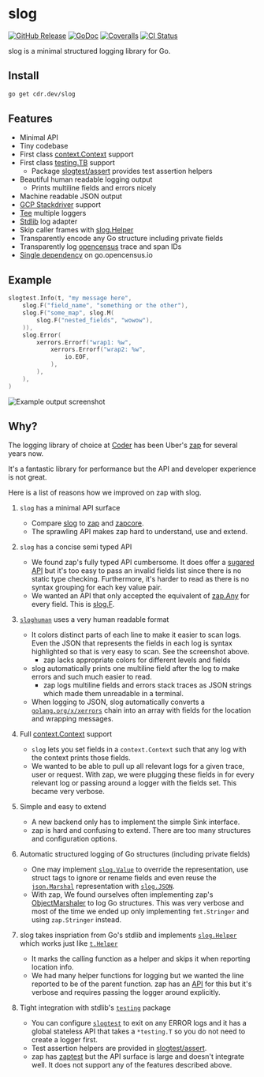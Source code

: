 # slog

[![GitHub Release](https://img.shields.io/github/v/release/cdr/slog?color=6b9ded&sort=semver)](https://github.com/cdr/slog/releases)
[![GoDoc](https://godoc.org/cdr.dev/slog?status.svg)](https://godoc.org/cdr.dev/slog)
[![Coveralls](https://img.shields.io/coveralls/github/cdr/slog?color=65d6a4)](https://coveralls.io/github/cdr/slog)
[![CI Status](https://github.com/cdr/slog/workflows/ci/badge.svg)](https://github.com/cdr/slog/actions)

slog is a minimal structured logging library for Go.

## Install

```bash
go get cdr.dev/slog
```

## Features

- Minimal API
- Tiny codebase
- First class [context.Context](https://blog.golang.org/context) support
- First class [testing.TB](https://godoc.org/cdr.dev/slog/sloggers/slogtest) support
  - Package [slogtest/assert](https://godoc.org/cdr.dev/slog/sloggers/slogtest/assert) provides test assertion helpers
- Beautiful human readable logging output
    - Prints multiline fields and errors nicely
- Machine readable JSON output
- [GCP Stackdriver](https://godoc.org/cdr.dev/slog/sloggers/slogstackdriver) support
- [Tee](https://godoc.org/cdr.dev/slog#Tee) multiple loggers
- [Stdlib](https://godoc.org/cdr.dev/slog#Stdlib) log adapter
- Skip caller frames with [slog.Helper](https://godoc.org/cdr.dev/slog#Helper)
- Transparently encode any Go structure including private fields
- Transparently log [opencensus](https://godoc.org/go.opencensus.io/trace) trace and span IDs
- [Single dependency](https://godoc.org/cdr.dev/slog?imports) on go.opencensus.io

## Example

```go
slogtest.Info(t, "my message here",
    slog.F("field_name", "something or the other"),
    slog.F("some_map", slog.M(
        slog.F("nested_fields", "wowow"),
    )),
    slog.Error(
        xerrors.Errorf("wrap1: %w",
            xerrors.Errorf("wrap2: %w",
                io.EOF,
            ),
        ),
    ),
)
```

![Example output screenshot](https://i.imgur.com/o8uW4Oy.png)

## Why?

The logging library of choice at [Coder](https://github.com/cdr) has been Uber's [zap](https://github.com/uber-go/zap)
for several years now.

It's a fantastic library for performance but the API and developer experience is not great.

Here is a list of reasons how we improved on zap with slog.

1. `slog` has a minimal API surface
    - Compare [slog](https://godoc.org/cdr.dev/slog) to [zap](https://godoc.org/go.uber.org/zap) and
      [zapcore](https://godoc.org/go.uber.org/zap/zapcore).
    - The sprawling API makes zap hard to understand, use and extend.

1. `slog` has a concise semi typed API
    - We found zap's fully typed API cumbersome. It does offer a
      [sugared API](https://godoc.org/go.uber.org/zap#hdr-Choosing_a_Logger)
      but it's too easy to pass an invalid fields list since there is no static type checking.
      Furthermore, it's harder to read as there is no syntax grouping for each key value pair.
    - We wanted an API that only accepted the equivalent of [zap.Any](https://godoc.org/go.uber.org/zap#Any)
      for every field. This is [slog.F](https://godoc.org/cdr.dev/slog#F).

1. [`sloghuman`](https://godoc.org/cdr.dev/slog/sloggers/sloghuman) uses a very human readable format
    - It colors distinct parts of each line to make it easier to scan logs. Even the JSON that represents
    the fields in each log is syntax highlighted so that is very easy to scan. See the screenshot above.
        - zap lacks appropriate colors for different levels and fields
    - slog automatically prints one multiline field after the log to make errors and such much easier to read.
        - zap logs multiline fields and errors stack traces as JSON strings which made them unreadable in a terminal.
    - When logging to JSON, slog automatically converts a [`golang.org/x/xerrors`](https://golang.org/x/xerrors) chain
    into an array with fields for the location and wrapping messages.

1. Full [context.Context](https://blog.golang.org/context) support
    - `slog` lets you set fields in a `context.Context` such that any log with the context prints those fields.
    - We wanted to be able to pull up all relevant logs for a given trace, user or request. With zap, we were plugging
      these fields in for every relevant log or passing around a logger with the fields set. This became very verbose.

1. Simple and easy to extend
    - A new backend only has to implement the simple Sink interface.
    - zap is hard and confusing to extend. There are too many structures and configuration options.

1. Automatic structured logging of Go structures (including private fields)
    - One may implement [`slog.Value`](https://godoc.org/cdr.dev/slog#Value) to override the representation,
      use struct tags to ignore or rename fields and even reuse the
      [`json.Marshal`](https://golang.org/pkg/encoding/json/#Marshal) representation
      with [`slog.JSON`](https://godoc.org/cdr.dev/slog#JSON).
    - With zap, We found ourselves often implementing zap's
      [ObjectMarshaler](https://godoc.org/go.uber.org/zap/zapcore#ObjectMarshaler) to log Go structures. This was
      very verbose and most of the time we ended up only implementing `fmt.Stringer` and using `zap.Stringer`
      instead.

1. slog takes inspriation from Go's stdlib and implements [`slog.Helper`](https://godoc.org/cdr.dev/slog#Helper)
   which works just like [`t.Helper`](https://golang.org/pkg/testing/#T.Helper)
    - It marks the calling function as a helper and skips it when reporting location info.
    - We had many helper functions for logging but we wanted the line reported to be of the parent function.
      zap has an [API](https://godoc.org/go.uber.org/zap#AddCallerSkip) for this but it's verbose and requires
      passing the logger around explicitly.

1. Tight integration with stdlib's [`testing`](https://golang.org/pkg/testing) package
    - You can configure [`slogtest`](https://godoc.org/cdr.dev/slog/sloggers/slogtest) to exit on any ERROR logs
      and it has a global stateless API that takes a `*testing.T` so you do not need to create a logger first.
    - Test assertion helpers are provided in [slogtest/assert](https://godoc.org/cdr.dev/slog/sloggers/slogtest/assert). 
    - zap has [zaptest](https://godoc.org/go.uber.org/zap/zaptest) but the API surface is large and doesn't
      integrate well. It does not support any of the features described above.
